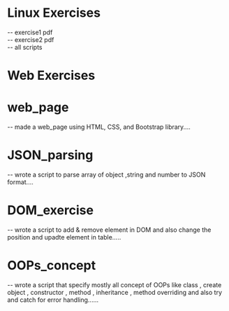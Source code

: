 
#    Linux Exercises </br>
-- exercise1 pdf </br> 
-- exercise2 pdf </br>
-- all scripts </br>

#    Web Exercises </br>
#  web_page </br>
-- made a web_page using HTML, CSS, and Bootstrap library....</br>
#  JSON_parsing</br>
-- wrote a script to parse array of object ,string and number to JSON format....</br>
#  DOM_exercise</br>
-- wrote a script to add & remove element in DOM and also change the position and upadte element in table.....</br>
#  OOPs_concept</br>
-- wrote a script that specify mostly all concept of OOPs like class , create object , constructor , method , inheritance , method overriding and also try and catch for error handling......
